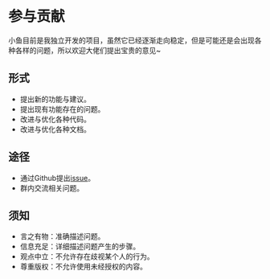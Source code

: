 # 参与贡献

小鱼目前是我独立开发的项目，虽然它已经逐渐走向稳定，但是可能还是会出现各种各样的问题，所以欢迎大佬们提出宝贵的意见~

## 形式
+   提出新的功能与建议。
+   提出现有功能存在的问题。
+   改进与优化各种代码。
+   改进与优化各种文档。

## 途径
+   通过Github提出[issue](https://github.com/T0nyX1ang/littlefish/issues/new)。
+   群内交流相关问题。

## 须知
+   言之有物：准确描述问题。
+   信息充足：详细描述问题产生的步骤。
+   观点中立：不允许存在歧视某个人的行为。
+   尊重版权：不允许使用未经授权的内容。
